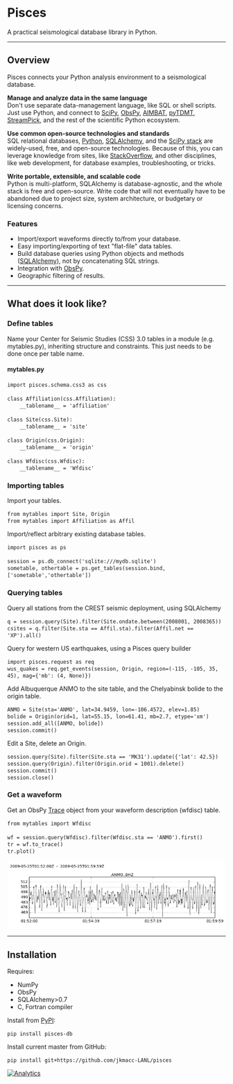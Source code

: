 # Pisces

A practical seismological database library in Python.

---

## Overview

Pisces connects your Python analysis environment to a seismological database.

**Manage and analyze data in the same language**  
Don't use separate data-management language, like SQL or shell scripts. Just use Python, and connect to [SciPy](http://www.scipy.org/about.html), [ObsPy](http://www.obspy.org), [AIMBAT](http://www.earth.northwestern.edu/~xlou/aimbat.html), [pyTDMT](http://webservices.rm.ingv.it/pyTDMT/), [StreamPick](https://github.com/miili/StreamPick), and the rest of the scientific Python ecosystem.

**Use common open-source technologies and standards**  
SQL relational databases, [Python](http://www.python.org), [SQLAlchemy](http://www.sqlalchemy.org), and the [SciPy stack](http://www.scipy.org/about.html) are widely-used, free, and open-source technologies.
Because of this, you can leverage knowledge from sites, like [StackOverflow](http://stackoverflow.com/search?q=sqlalchemy), and other disciplines, like web development, for database examples, troubleshooting, or tricks.

**Write portable, extensible, and scalable code**  
Python is multi-platform, SQLAlchemy is database-agnostic, and the whole stack is free and open-source.  Write code that will not eventually have to be abandoned due to project size, system architecture, or budgetary or licensing concerns.


### Features

* Import/export waveforms directly to/from your database.
* Easy importing/exporting of text "flat-file" data tables.
* Build database queries using Python objects and methods ([SQLAlchemy](http://www.sqlalchemy.org)), not by concatenating SQL strings.
* Integration with [ObsPy](http://www.obspy.org).
* Geographic filtering of results.

---

## What does it look like?

### Define tables

Name your Center for Seismic Studies (CSS) 3.0 tables in a module (e.g. mytables.py),
inheriting structure and constraints.
This just needs to be done once per table name.

#### mytables.py
    
    import pisces.schema.css3 as css
    
    class Affiliation(css.Affiliation):
        __tablename__ = 'affiliation'
    
    class Site(css.Site):
        __tablename__ = 'site'
    
    class Origin(css.Origin):
        __tablename__ = 'origin'
    
    class Wfdisc(css.Wfdisc):
        __tablename__ = 'Wfdisc'

### Importing tables

Import your tables.

    from mytables import Site, Origin
    from mytables import Affiliation as Affil

Import/reflect arbitrary existing database tables.

    import pisces as ps

    session = ps.db_connect('sqlite:///mydb.sqlite')
    sometable, othertable = ps.get_tables(session.bind, ['sometable','othertable'])
    
### Querying tables

Query all stations from the CREST seismic deployment, using SQLAlchemy

    q = session.query(Site).filter(Site.ondate.between(2008001, 2008365))
    csites = q.filter(Site.sta == Affil.sta).filter(Affil.net == 'XP').all()
    
Query for western US earthquakes, using a Pisces query builder

    import pisces.request as req
    wus_quakes = req.get_events(session, Origin, region=(-115, -105, 35, 45), mag={'mb': (4, None)})
    
Add Albuquerque ANMO to the site table, and the Chelyabinsk bolide to the origin table.

    ANMO = Site(sta='ANMO', lat=34.9459, lon=-106.4572, elev=1.85)
    bolide = Origin(orid=1, lat=55.15, lon=61.41, mb=2.7, etype='xm')
    session.add_all([ANMO, bolide])
    session.commit()
    
Edit a Site, delete an Origin.

    session.query(Site).filter(Site.sta == 'MK31').update({'lat': 42.5})
    session.query(Origin).filter(Origin.orid = 1001).delete()
    session.commit()
    session.close()

### Get a waveform 

Get an ObsPy [Trace](http://docs.obspy.org/packages/autogen/obspy.core.trace.Trace.html#obspy.core.trace.Trace) object from your waveform description (wfdisc) table.

    from mytables import Wfdisc  

    wf = session.query(Wfdisc).filter(Wfdisc.sta == 'ANMO').first()  
    tr = wf.to_trace()  
    tr.plot()  

![ANMO waveform](data/ANMO.png "ANMO waveform")

---

## Installation

Requires:

* NumPy
* ObsPy
* SQLAlchemy>0.7
* C, Fortran compiler

Install from [PyPI](https://pypi.python.org/pypi):

    pip install pisces-db

Install current master from GitHub:

    pip install git+https://github.com/jkmacc-LANL/pisces


[![Analytics](https://ga-beacon.appspot.com/UA-48246702-1/pisces/readme?pixel)](https://github.com/igrigorik/ga-beacon)
